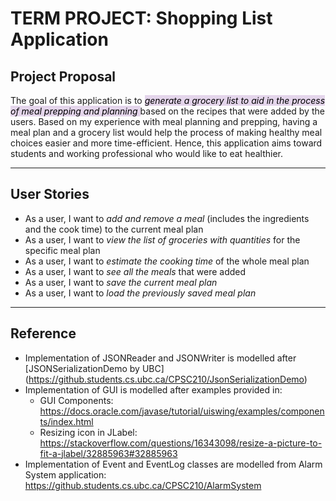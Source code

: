 # TERM PROJECT: Shopping List Application

## Project Proposal

The goal of this application is to *<mark style="background-color: #e4d5eb">generate a grocery list to aid in the 
process of meal prepping and planning </mark>* based on the recipes that were added by the users. 
Based on my experience with meal planning and prepping, having a meal plan and a grocery list would help the process of
making healthy meal choices easier and more time-efficient. Hence, this application aims toward students 
and working professional who would like to eat healthier.

---
## User Stories
- As a user, I want to *add and remove a meal* (includes the ingredients and the cook time) to the
current meal plan
- As a user, I want to *view the list of groceries with quantities* for the specific meal plan
- As a user, I want to *estimate the cooking time* of the whole meal plan
- As a user, I want to *see all the meals* that were added
- As a user, I want to *save the current meal plan*
- As a user, I want to *load the previously saved meal plan*

---
## Reference
- Implementation of JSONReader and JSONWriter is modelled after [JSONSerializationDemo by UBC]
(https://github.students.cs.ubc.ca/CPSC210/JsonSerializationDemo)
- Implementation of GUI is modelled after examples provided in:
  - GUI Components: https://docs.oracle.com/javase/tutorial/uiswing/examples/components/index.html
  - Resizing icon in JLabel: https://stackoverflow.com/questions/16343098/resize-a-picture-to-fit-a-jlabel/32885963#32885963
- Implementation of Event and EventLog classes are modelled from Alarm System application:
  https://github.students.cs.ubc.ca/CPSC210/AlarmSystem
